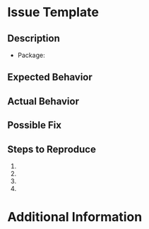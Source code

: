 # Issue Template

## Description
<!--- Provide a general summary of the issue in the Title above -->

* Package: <!--- Name of the package you are working on e.g. frontend -->

## Expected Behavior
<!--- Tell us what should happen -->

## Actual Behavior
<!--- Tell us what happens instead -->

## Possible Fix
<!--- Not obligatory, but suggest a fix or reason for the bug -->

## Steps to Reproduce
<!--- Provide a link to a live example, or an unambiguous set of steps to -->
<!--- reproduce this bug. Include code to reproduce, if relevant -->
1.
2.
3.
4.

# Additional Information
<!--- Optionally, provide any relevant resources (e.g. screenshots, stack traces, related issues, etc.) -->
